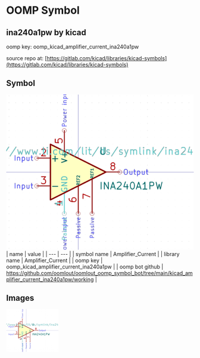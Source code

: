 # OOMP Symbol  
## ina240a1pw  by kicad  
  
oomp key: oomp_kicad_amplifier_current_ina240a1pw  
  
source repo at: [https://gitlab.com/kicad/libraries/kicad-symbols](https://gitlab.com/kicad/libraries/kicad-symbols)  
## Symbol  
  
[![working.png](working_600.png)](working.png)  
| name | value | 
| --- | --- | 
| symbol name | Amplifier_Current | 
| library name | Amplifier_Current | 
| oomp key | oomp_kicad_amplifier_current_ina240a1pw | 
| oomp bot github | https://github.com/oomlout/oomlout_oomp_symbol_bot/tree/main/kicad_amplifier_current_ina240a1pw/working | 
## Images  
  
[![working.png](working_140.png)](working.png)  
